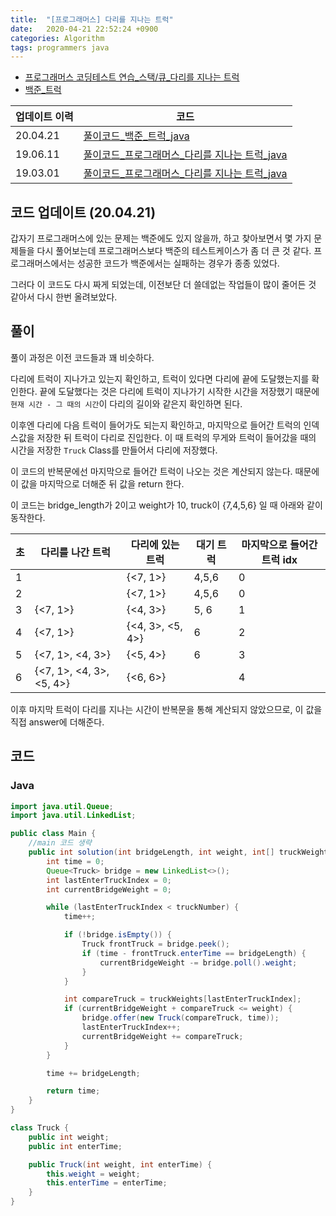 ```yaml
---
title:  "[프로그래머스] 다리를 지나는 트럭"
date:   2020-04-21 22:52:24 +0900
categories: Algorithm
tags: programmers java
---
```


- [프로그래머스 코딩테스트 연습_스택/큐_다리를 지나는 트럭](https://programmers.co.kr/learn/courses/30/lessons/42583?language=java)
- [백준_트럭](https://www.acmicpc.net/problem/13335)

|업데이트 이력|코드|
|--|--|
|20.04.21|[풀이코드_백준_트럭_java](https://github.com/2ssue/Algorithm/blob/master/Baekjoon/13335.java)|
|19.06.11|[풀이코드_프로그래머스_다리를 지나는 트럭_java](https://github.com/2ssue/Algorithm/commit/74d18bb4ef35ef090fa6e66a721f2437d6926e1f?diff=split)|
|19.03.01|[풀이코드_프로그래머스_다리를 지나는 트럭_java](https://github.com/2ssue/Algorithm/commit/97a6c443c99d0fbb279c1d49f7eaca98233569c5)|

## 코드 업데이트 (20.04.21)

갑자기 프로그래머스에 있는 문제는 백준에도 있지 않을까, 하고 찾아보면서 몇 가지 문제들을 다시 풀어보는데 프로그래머스보다 백준의 테스트케이스가 좀 더 큰 것 같다. 프로그래머스에서는 성공한 코드가 백준에서는 실패하는 경우가 종종 있었다. 

그러다 이 코드도 다시 짜게 되었는데, 이전보단 더 쓸데없는 작업들이 많이 줄어든 것 같아서 다시 한번 올려보았다.  

## 풀이

풀이 과정은 이전 코드들과 꽤 비슷하다. 

다리에 트럭이 지나가고 있는지 확인하고, 트럭이 있다면 다리에 끝에 도달했는지를 확인한다. 끝에 도달했다는 것은 다리에 트럭이 지나가기 시작한 시간을 저장했기 때문에 `현재 시간 - 그 때의 시간`이 다리의 길이와 같은지 확인하면 된다.  

이후엔 다리에 다음 트럭이 들어가도 되는지 확인하고, 마지막으로 들어간 트럭의 인덱스값을 저장한 뒤 트럭이 다리로 진입한다. 이 때 트럭의 무게와 트럭이 들어갔을 때의 시간을 저장한 `Truck` Class를 만들어서 다리에 저장했다.

이 코드의 반복문에선 마지막으로 들어간 트럭이 나오는 것은 계산되지 않는다. 때문에 이 값을 마지막으로 더해준 뒤 값을 return 한다.

이 코드는 bridge_length가 2이고 weight가 10, truck이 {7,4,5,6} 일 때 아래와 같이 동작한다.  
  
|초|다리를 나간 트럭|다리에 있는 트럭|대기 트럭|마지막으로 들어간 트럭 idx|
|--|--|--|--|--|
|1||{<7, 1>}|4,5,6|0|
|2||{<7, 1>}|4,5,6|0|
|3|{<7, 1>}|{<4, 3>}|5, 6|1|
|4|{<7, 1>}|{<4, 3>, <5, 4>}|6|2|
|5|{<7, 1>, <4, 3>}|{<5, 4>}|6|3|
|6|{<7, 1>, <4, 3>, <5, 4>}|{<6, 6>}||4|

이후 마지막 트럭이 다리를 지나는 시간이 반복문을 통해 계산되지 않았으므로, 이 값을 직접 answer에 더해준다.  

## 코드
### Java
```java
import java.util.Queue;
import java.util.LinkedList;

public class Main {
    //main 코드 생략
    public int solution(int bridgeLength, int weight, int[] truckWeights, int truckNumber) {
        int time = 0;
        Queue<Truck> bridge = new LinkedList<>();
        int lastEnterTruckIndex = 0;
        int currentBridgeWeight = 0;

        while (lastEnterTruckIndex < truckNumber) {
            time++;

            if (!bridge.isEmpty()) {
                Truck frontTruck = bridge.peek();
                if (time - frontTruck.enterTime == bridgeLength) {
                    currentBridgeWeight -= bridge.poll().weight;
                }
            }

            int compareTruck = truckWeights[lastEnterTruckIndex];
            if (currentBridgeWeight + compareTruck <= weight) {
                bridge.offer(new Truck(compareTruck, time));
                lastEnterTruckIndex++;
                currentBridgeWeight += compareTruck;
            }
        }

        time += bridgeLength;

        return time;
    }
}

class Truck {
    public int weight;
    public int enterTime;

    public Truck(int weight, int enterTime) {
        this.weight = weight;
        this.enterTime = enterTime;
    }
}
```
